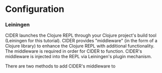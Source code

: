# Configuration

### Leiningen

CIDER launches the Clojure REPL through your Clojure project's build tool (Leiningen for this tutorial). CIDER provides "middleware" (in the form of a Clojure library) to enhance the Clojure REPL with additional functionality. The middleware is required in order for CIDER to function. CIDER's middleware is injected into the REPL via Leiningen's plugin mechanism.

There are two methods to add CIDER's middleware to 



